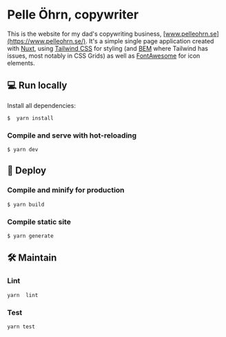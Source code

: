 # Pelle Öhrn, copywriter
This is the website for my dad's copywriting business, [www.pelleohrn.se](https://www.pelleohrn.se/). It's a simple single page application created with [Nuxt](https://nuxtjs.org/), using [Tailwind CSS](https://tailwindcss.com/) for styling (and [BEM](http://getbem.com/) where Tailwind has issues, most notably in CSS Grids) as well as [FontAwesome](https://fontawesome.com/) for icon elements.

## 💻 Run locally
Install all dependencies:
```
$  yarn install
```

### Compile and serve with hot-reloading
```
$ yarn dev
```
## 🚀 Deploy

### Compile and minify for production
```
$ yarn build
```

### Compile static site
```
$ yarn generate
```

## 🛠️ Maintain
### Lint
```
yarn  lint
```
### Test

```
yarn test
```